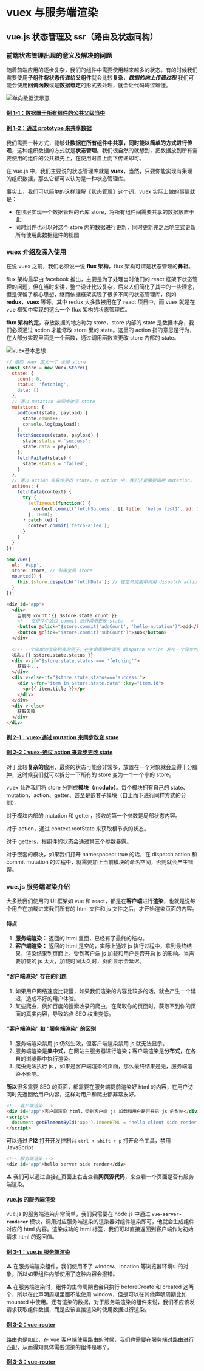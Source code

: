 # vuex 与服务端渲染

## vue.js 状态管理及 ssr（路由及状态同构）

### 前端状态管理出现的意义及解决的问题

随着前端应用的逐步复杂，我们的组件中需要使用越来越多的状态。有的时候我们需要使用**子组件将状态传递给父组件**就会比较**复杂**，***数据的向上传递过程*** 我们可能会使用**回调函数**或是**数据绑定**的形式去处理，就会让代码晦涩难懂。

![单向数据流示意](./img/单向数据流.png)

#### [例 1-1：数据置于所有组件的公共父级当中](./1-vue-basic/index.html)

#### [例 1-2：通过 prototype 来共享数据](./1-vue-basic/index2.html)

我们需要一种方式，能够**让数据在所有组件中共享，同时能以简单的方式进行传递**，这种组织数据的方式就是**状态管理**。我们很自然的就想到，把数据放到所有需要使用的组件的公共祖先上，在使用时自上而下传递即可。

在 vue.js 中，我们主要说的状态管理库就是 **vuex**，当然，只要你能实现有条理的组织数据，那么它都可以认为是一种状态管理库。

事实上，我们可以简单的这样理解【状态管理】这个词，vuex 实际上做的事情就是：

* 在顶层实现一个数据管理的仓库 store，将所有组件间需要共享的数据放置于此
* 同时组件也可以对这个 store 内的数据进行更新，同时更新完之后响应式更新所有使用此数据组件的视图

### vuex 介绍及深入使用

在说 vuex 之前，我们必须说一说 **flux 架构**，flux 架构可谓是状态管理的**鼻祖**。

flux 架构最早由 facebook 推出，主要是为了处理当时他们的 react 框架下状态管理的问题，但在当时来讲，整个设计比较复杂，后来人们简化了其中的一些理念，但是保留了核心思想，继而依据框架实现了很多不同的状态管理库，例如 **redux**，**vuex** 等等。其中 redux 大多数被用在了 react 项目中，而 vuex 就是在 vue 框架中实现的这么一个 flux 架构的状态管理库。

**flux 架构约定**，存放数据的地方称为 store，store 内部的 state 是数据本身，我们必须通过 action 才能修改 store 里的 state。这里的 action 指的意思是行为，在大部分实现里面是一个函数，通过调用函数来更改 store 内部的 state。

![vuex基本思想](./img/vuex基本思想.png)

```js
// 借助 vuex 定义一个 全局 store
const store = new Vuex.Store({
  state: {
    count: 0,
    status: 'fetching',
    data: []
  },
  // 通过 mutation 来同步改变 state
  mutations: {
    addCount(state, payload) {
      state.count++;  
      console.log(payload);
    },
    fetchSuccess(state, payload) {
      state.status = 'success';
      state.data = payload;
    },
    fetchFailed(state) {
      state.status = 'failed';
    }
  },
  // 通过 action 来异步更改 state，在 action 中，我们还是需要调用 mutation。
  actions: {  
    fetchData(context) {
      try {
        setTimeout(function() {
          context.commit('fetchSuccess', [{ title: 'hello list1', id: 1 }, { title: 'hello list2', id: 2 }]);
        }, 1000);
      } catch (e) {
        context.commit('fetchFailed');
      }
    }
  }
});

new Vue({
  el: '#app',
  store: store, // 引用全局 store
  mounted() {
    this.$store.dispatch('fetchData'); // 在生命周期中调用 dispatch action 发布一个异步的 action
  }
});
```

```html
<div id="app">
  <div>
    当前的 count：{{ $store.state.count }}
    <!-- 在组件中通过 commit 进行调用更改 state -->
    <button @click="$store.commit('addCount', 'hello-mutation')">add</button>
    <button @click="$store.commit('subCount')">sub</button>
  </div>
  
  <!-- 一个简单的渲染列表的例子，在生命周期中调用 dispatch action 发布一个异步的 action -->
  状态：{{ $store.state.status }}
  <div v-if="$store.state.status === 'fetching'">
    获取中...
  </div>
  <div v-else-if="$store.state.status==='success'">
    <div v-for="item in $store.state.data" :key="item.id">
      <p>{{ item.title }}</p>
    </div>
  </div>
  <div v-else>
    获取失败
  </div>
</div>
```

#### [例 2-1：vuex-通过 mutation 来同步改变 state](./2-vuex/index.html)

#### [例 2-2：vuex-通过 action 来异步更改 state](./2-vuex/index2.html)

对于比较**复杂的应**用，最终的状态可能会非常多，放置在一个对象就会显得十分臃肿，这时候我们就可以拆分一下所有的 store 变为一个一个小的 store。

vuex 允许我们将 store 分割成**模块（module）**。每个模块拥有自己的 state、mutation、action、getter、甚至是嵌套子模块（自上而下进行同样方式的分割）。

对于模块内部的 mutation 和 getter，接收的第一个参数是局部状态内容。

对于 action，通过 context.rootState 来获取根节点的状态。

对于 getters，根组件的状态会通过第三个参数暴露。

对于嵌套的模块，如果我们打开 namespaced: true 的话，在 dispatch action 和 commit mutation 的过程中，就需要加上当前模块的命名空间，否则就会产生错误。

### vue.js 服务端渲染介绍

大多数我们使用的 UI 框架如 vue 和 react，都是在**客户端**进行**渲染**，也就是说每个用户在加载进来我们所有的 html 文件和 js 文件之后，才开始渲染页面的内容。

#### 特点

1. **服务端渲染：** 返回的 html 里面，已经有了最终的结构。
2. **客户端渲染：** 返回的 html 是空的，实际上通过 js 执行过程中，拿到最终结果，渲染结果到页面上。受到客户端 js 加载和用户是否开启 js 的影响。当需要加载的 js 太大，加载时间太久时，页面显示会延迟。

#### “客户端渲染” 存在的问题

1. 如果用户网络速度比较慢，如果我们渲染的内容比较多的话，就会产生一个延迟，造成不好的用户体验。
2. 某些爬虫，例如百度的搜索收录的爬虫，在爬取你的页面时，获取不到你的页面的真实内容，导致站点 SEO 权重变低。

#### “客户端渲染” 和 “服务端渲染” 的区别

1. 服务端渲染禁用 js 仍然生效，但客户端渲染禁用 js 就无法显示。
2. 服务端渲染是**集中式**，在网站主服务器进行渲染；客户端渲染是**分布式**，在各自的浏览器中执行渲染。
3. 爬虫无法执行 js ，如果是客户端渲染的页面，那么最终结果是无，服务端渲染不影响。

**所以**很多需要 SEO 的页面，都需要在服务端提前渲染好 html 的内容，在用户访问时先返回给用户内容，这样对用户和爬虫都非常友好。

```html
<!-- 客户端渲染 -->
<div id="app">客户端渲染 html，受到客户端 js 加载和用户是否开启 js 的影响</div>
<script>
  document.getElementById('app').innerHTML = 'hello client side render';
</script>
```

可以通过  **F12** 打开开发控制台 `ctrl + shift + p` 打开命令工具，禁用 JavaScript

```html
<!-- 服务端渲染 -->
<div id="app">hello server side render</div>
```

⚠️ 我们可以通过直接在页面上右击查看**网页源代码**，来查看一个页面是否有服务端渲染。

#### vue.js 的服务端渲染

vue.js 的服务端渲染非常简单，我们只需要在 node.js 中通过 **`vue-server-renderer`** 模块，调用对应服务端渲染的渲染器对组件渲染即可，他就会生成组件对应的 html 内容。渲染成功的 html 标签，我们可以直接返回到客户端作为初始请求 html 的返回值。

#### [例 3-1：vue.js 服务端渲染](./3-ssr/2-vue-ssr/)

⚠️ 在服务端渲染组件，我们使用不了 window、location 等浏览器环境中的对象，所以如果组件内部使用了这种内容会报错。

⚠️ 在服务端渲染时，组件的生命周期也会只执行 beforeCreate 和 created 这两个，所以在此声明周期里面不能使用 window，但是可以在其他声明周期比如 mounted 中使用。还有渲染的数据，对于服务端渲染的组件来说，我们不应该发请求获取组件数据，而是应该直接渲染时使用数据进行渲染。

#### [例 3-2：vue-router](./3-ssr/3-vue-vuex-isomorphic/)

路由也是如此，在 vue 客户端使用路由的时候，我们也需要在服务端对路由进行匹配，从而得知具体需要渲染的组件是哪个。

#### [例 3-3：vue-router](./3-ssr/4-vue-ssr-project/)
